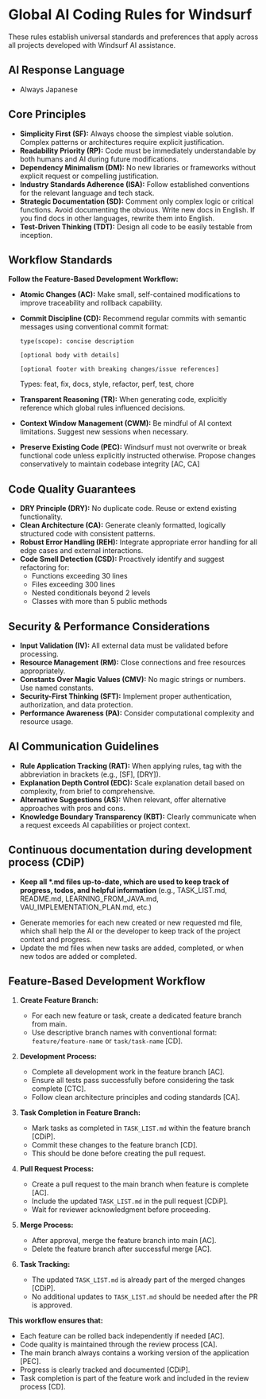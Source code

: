# Global AI Coding Rules for Windsurf

These rules establish universal standards and preferences that apply across all projects developed with Windsurf AI assistance.

## AI Response Language

- Always Japanese

## Core Principles

- **Simplicity First (SF):** Always choose the simplest viable solution. Complex patterns or architectures require explicit justification.
- **Readability Priority (RP):** Code must be immediately understandable by both humans and AI during future modifications.
- **Dependency Minimalism (DM):** No new libraries or frameworks without explicit request or compelling justification.
- **Industry Standards Adherence (ISA):** Follow established conventions for the relevant language and tech stack.
- **Strategic Documentation (SD):** Comment only complex logic or critical functions. Avoid documenting the obvious.
  Write new docs in English. If you find docs in other languages, rewrite them into English.
- **Test-Driven Thinking (TDT):** Design all code to be easily testable from inception.

## Workflow Standards

**Follow the Feature-Based Development Workflow:**

- **Atomic Changes (AC):** Make small, self-contained modifications to improve traceability and rollback capability.
- **Commit Discipline (CD):** Recommend regular commits with semantic messages using conventional commit format:

  ```
  type(scope): concise description

  [optional body with details]

  [optional footer with breaking changes/issue references]
  ```

  Types: feat, fix, docs, style, refactor, perf, test, chore

- **Transparent Reasoning (TR):** When generating code, explicitly reference which global rules influenced decisions.
- **Context Window Management (CWM):** Be mindful of AI context limitations. Suggest new sessions when necessary.
- **Preserve Existing Code (PEC):** Windsurf must not overwrite or break functional code unless explicitly instructed otherwise. Propose changes conservatively to maintain codebase integrity [AC, CA]

## Code Quality Guarantees

- **DRY Principle (DRY):** No duplicate code. Reuse or extend existing functionality.
- **Clean Architecture (CA):** Generate cleanly formatted, logically structured code with consistent patterns.
- **Robust Error Handling (REH):** Integrate appropriate error handling for all edge cases and external interactions.
- **Code Smell Detection (CSD):** Proactively identify and suggest refactoring for:
  - Functions exceeding 30 lines
  - Files exceeding 300 lines
  - Nested conditionals beyond 2 levels
  - Classes with more than 5 public methods

## Security & Performance Considerations

- **Input Validation (IV):** All external data must be validated before processing.
- **Resource Management (RM):** Close connections and free resources appropriately.
- **Constants Over Magic Values (CMV):** No magic strings or numbers. Use named constants.
- **Security-First Thinking (SFT):** Implement proper authentication, authorization, and data protection.
- **Performance Awareness (PA):** Consider computational complexity and resource usage.

## AI Communication Guidelines

- **Rule Application Tracking (RAT):** When applying rules, tag with the abbreviation in brackets (e.g., [SF], [DRY]).
- **Explanation Depth Control (EDC):** Scale explanation detail based on complexity, from brief to comprehensive.
- **Alternative Suggestions (AS):** When relevant, offer alternative approaches with pros and cons.
- **Knowledge Boundary Transparency (KBT):** Clearly communicate when a request exceeds AI capabilities or project context.

## Continuous documentation during development process (CDiP)

- **Keep all \*.md files up-to-date, which are used to keep track of progress, todos, and helpful information** (e.g., TASK_LIST.md, README.md, LEARNING_FROM_JAVA.md, VAU_IMPLEMENTATION_PLAN.md, etc.)

* Generate memories for each new created or new requested md file, which shall help the AI or the developer to keep track of the project context and progress.
* Update the md files when new tasks are added, completed, or when new todos are added or completed.

## Feature-Based Development Workflow

1. **Create Feature Branch:**

   - For each new feature or task, create a dedicated feature branch from main.
   - Use descriptive branch names with conventional format: `feature/feature-name` or `task/task-name` [CD].

2. **Development Process:**

   - Complete all development work in the feature branch [AC].
   - Ensure all tests pass successfully before considering the task complete [CTC].
   - Follow clean architecture principles and coding standards [CA].

3. **Task Completion in Feature Branch:**

   - Mark tasks as completed in `TASK_LIST.md` within the feature branch [CDiP].
   - Commit these changes to the feature branch [CD].
   - This should be done before creating the pull request.

4. **Pull Request Process:**

   - Create a pull request to the main branch when feature is complete [AC].
   - Include the updated `TASK_LIST.md` in the pull request [CDiP].
   - Wait for reviewer acknowledgment before proceeding.

5. **Merge Process:**

   - After approval, merge the feature branch into main [AC].
   - Delete the feature branch after successful merge [AC].

6. **Task Tracking:**
   - The updated `TASK_LIST.md` is already part of the merged changes [CDiP].
   - No additional updates to `TASK_LIST.md` should be needed after the PR is approved.

**This workflow ensures that:**

- Each feature can be rolled back independently if needed [AC].
- Code quality is maintained through the review process [CA].
- The main branch always contains a working version of the application [PEC].
- Progress is clearly tracked and documented [CDiP].
- Task completion is part of the feature work and included in the review process [CD].
